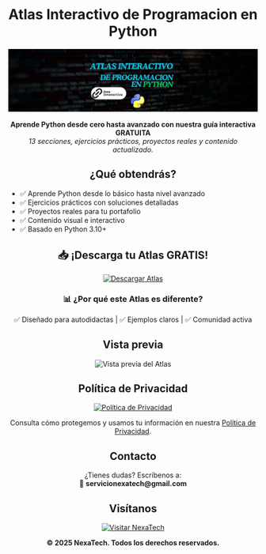 <h1 align="center"> Atlas Interactivo de Programacion en Python</h1>

<p align="center">
  <img src="img/Baner1.jpg" alt="Vista previa del Atlas" width="600"/>
</p>


<p align="center">
  <strong>Aprende Python desde cero hasta avanzado con nuestra guía interactiva GRATUITA</strong><br>
  <em>13 secciones, ejercicios prácticos, proyectos reales y contenido actualizado.</em>
</p>


<h2 align="center"> ¿Qué obtendrás?</h2>

<ul>
  <li>✅ Aprende Python desde lo básico hasta nivel avanzado</li>
  <li>✅ Ejercicios prácticos con soluciones detalladas</li>
  <li>✅ Proyectos reales para tu portafolio</li>
  <li>✅ Contenido visual e interactivo</li>
  <li>✅ Basado en Python 3.10+</li>
</ul>


<h2 align="center">📥 ¡Descarga tu Atlas GRATIS!</h2>

<p align="center">
  <a href="https://forms.gle/TU_FORMULARIO" target="_blank">
    <img src="https://img.shields.io/badge/📚%20Obtener%20Atlas-28a745?style=for-the-badge&logo=python&logoColor=white" alt="Descargar Atlas">
  </a>
</p>


<h3 align="center">📊 ¿Por qué este Atlas es diferente?</h3>

<p align="center">
  ✅ Diseñado para autodidactas | ✅ Ejemplos claros | ✅ Comunidad activa
</p>



<h2 align="center"> Vista previa</h2>

<p align="center">
  <img src="https://your-image-url-here" alt="Vista previa del Atlas" width="600"/>
</p>



<h2 align="center"> Política de Privacidad</h2>

<p align="center">
  <a href="docs/politicas-privacidad.md" target="_blank">
    <img src="https://img.shields.io/badge/%20Ver%20Política%20de%20Privacidad-0078D7?style=for-the-badge" alt="Política de Privacidad">
  </a>
</p>

<p align="center">
  Consulta cómo protegemos y usamos tu información en nuestra
  <a href="docs/politicas-privacidad.md">Política de Privacidad</a>.
</p>



<h2 align="center"> Contacto</h2>

<p align="center">
  ¿Tienes dudas? Escríbenos a:<br>
  📧 <strong>servicionexatech@gmail.com</strong>
</p>



<h2 align="center"> Visítanos</h2>

<p align="center">
  <a href="https://www.nexatech.org" target="_blank">
    <img src="https://img.shields.io/badge/%20Visitar%20NexaTech-ff9800?style=for-the-badge&logo=google-chrome&logoColor=white" alt="Visitar NexaTech">
  </a>
</p>



<p align="center"><strong>© 2025 NexaTech. Todos los derechos reservados.</strong></p>
